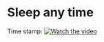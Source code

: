 # Sleep any time

Time stamp:
[![Watch the video](https://img.youtube.com/vi/5Sys3VpbiI0/maxresdefault.jpg)](https://youtu.be/5Sys3VpbiI0?si=cLspTJCWyn9Q1a5O&t=98)
